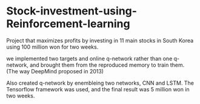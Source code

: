 # Stock-investment-using-Reinforcement-learning

Project that maximizes profits by investing in 11 main stocks in South Korea using 100 million won for two weeks.

we implemented two targets and online q-network rather than one q-network, and brought them from the reproduced memory to train them.
(The way DeepMind proposed in 2013) 

Also created q-network by enembleing two networks, CNN and LSTM. The Tensorflow framework was used, and the final result was 5 million won in two weeks.

